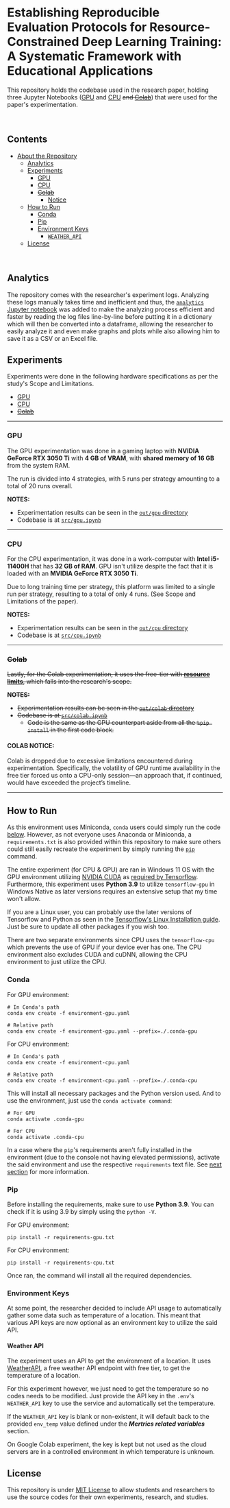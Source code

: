 # Establishing Reproducible Evaluation Protocols for Resource-Constrained Deep Learning Training: A Systematic Framework with Educational Applications

This repository holds the codebase used in the research paper, holding three Jupyter Notebooks ([GPU](./src/gpu.ipynb) and [CPU](./src/cpu.ipynb) ~~and [Colab](./src/colab.ipynb)~~) that were used for the paper's experimentation.

<br>

## Contents

- [About the Repository](#empirical-analysis-of-early-stopping-and-learning-rate-scheduling-for-deep-learning-on-resource-constrained-hardware)
  - [Analytics](#analytics)
  - [Experiments](#experiments)
    - [GPU](#gpu)
    - [CPU](#cpu)
    - ~~[Colab](#colab)~~
   	  - [Notice](#colab-notice)
  - [How to Run](#how-to-run)
    - [Conda](#conda)
    - [Pip](#pip)
    - [Environment Keys](#environment-keys)
      - [`WEATHER_API`](#weather-api)
  - [License](#license)

<br>

## Analytics

The repository comes with the researcher's experiment logs. Analyzing these logs manually takes time and inefficient and thus, the [`analytics` Jupyter notebook](./src/analytics.ipynb) was added to make the analyzing process efficient and faster by reading the log files line-by-line before putting it in a dictionary which will then be converted into a dataframe, allowing the researcher to easily analyze it and even make graphs and plots while also allowing him to save it as a CSV or an Excel file.

## Experiments

Experiments were done in the following hardware specifications as per the study's Scope and Limitations.

- [GPU](#gpu)
- [CPU](#cpu)
- ~~[Colab](#colab)~~

---

### GPU

The GPU experimentation was done in a gaming laptop with **NVIDIA GeForce RTX 3050 Ti** with **4 GB of VRAM**, with **shared memory of 16 GB** from the system RAM.

The run is divided into 4 strategies, with 5 runs per strategy amounting to a total of 20 runs overall.

**NOTES:**

- Experimentation results can be seen in the [`out/gpu` directory](./out/gpu)
- Codebase is at [`src/gpu.ipynb`](./src/gpu.ipynb)

---

### CPU

For the CPU experimentation, it was done in a work-computer with **Intel i5-11400H** that has **32 GB of RAM**. GPU isn't utilize despite the fact that it is loaded with an **MVIDIA GeForce RTX 3050 Ti**.

Due to long training time per strategy, this platform was limited to a single run per strategy, resulting to a total of only 4 runs. (See Scope and Limitations of the paper).

**NOTES:**

- Experimentation results can be seen in the [`out/cpu` directory](./out/cpu)
- Codebase is at [`src/cpu.ipynb`](./src/cpu.ipynb)

---

### ~~Colab~~

~~Lastly, for the Colab experimentation, it uses the free-tier with [**resource limits**](https://research.google.com/colaboratory/faq.html#resource-limits), which falls into the research's scope.~~

~~**NOTES:**~~

- ~~Experimentation results can be seen in the [`out/colab` directory](./out/colab)~~
- ~~Codebase is at [`src/colab.ipynb`](./src/colab.ipynb)~~
  - ~~Code is the same as the GPU counterpart aside from all the `%pip install` in the first code block.~~

#### **COLAB NOTICE:**

Colab is dropped due to excessive limitations encountered during experimentation. Specifically, the volatility of GPU runtime availability in the free tier forced us onto a CPU-only session—an approach that, if continued, would have exceeded the project’s timeline.

---

## How to Run

As this environment uses Miniconda, `conda` users could simply run the code [below](#conda). However, as not everyone uses Anaconda or Miniconda, a `requirements.txt` is also provided within this repository to make sure others could still easily recreate the experiment by simply running the [`pip`](#pip) command.

The entire experiment (for CPU & GPU) are ran in Windows 11 OS with the GPU environment utilizing [NVIDIA CUDA](https://developer.nvidia.com/cuda-toolkit) as [required by Tensorflow](https://www.tensorflow.org/install/pip#windows-native). Furthermore, this experiment uses **Python 3.9** to utilize `tensorflow-gpu` in Windows Native as later versions requires an extensive setup that my time won't allow.

If you are a Linux user, you can probably use the later versions of Tensorflow and Python as seen in the [Tensorflow's Linux Installation guide](https://www.tensorflow.org/install/pip#linux). Just be sure to update all other packages if you wish too.

There are two separate environments since CPU uses the `tensorflow-cpu` which prevents the use of GPU if your device ever has one. The CPU environment also excludes CUDA and cuDNN, allowing the CPU environment to just utilize the CPU.

### Conda

For GPU environment:

```console
# In Conda's path
conda env create -f environment-gpu.yaml

# Relative path
conda env create -f environment-gpu.yaml --prefix=./.conda-gpu
```

For CPU environment:

```console
# In Conda's path
conda env create -f environment-cpu.yaml

# Relative path
conda env create -f environment-cpu.yaml --prefix=./.conda-cpu
```

This will install all necessary packages and the Python version used. And to use the environment, just use the `conda activate command`:

```console
# For GPU
conda activate .conda-gpu

# For CPU
conda activate .conda-cpu
```

In a case where the `pip`'s requirements aren't fully installed in the environment (due to the console not having elevated permissions), activate the said environment and use the respective `requirements` text file. See [next section](#pip) for more information.

### Pip

Before installing the requirements, make sure to use **Python 3.9**. You can check if it is using 3.9 by simply using the `python -V`.

For GPU environment:

```console
pip install -r requirements-gpu.txt
```

For CPU environment:

```console
pip install -r requirements-cpu.txt
```

Once ran, the command will install all the required dependencies.

### Environment Keys

At some point, the researcher decided to include API usage to automatically gather some data such as temperature of a location. This meant that various API keys are now optional as an environment key to utilize the said API.

#### Weather API

The experiment uses an API to get the environment of a location. It uses [WeatherAPI](https://www.weatherapi.com/), a free weather API endpoint with free tier, to get the temperature of a location.

For this experiment however, we just need to get the temperature so no codes needs to be modified. Just provide the API key in the `.env`'s `WEATHER_API` key to use the service and automatically set the temperature.

If the `WEATHER_API` key is blank or non-existent, it will default back to the provided `env_temp` value defined under the ***Mertrics related variables*** section.

On Google Colab experiment, the key is kept but not used as the cloud servers are in a controlled environment in which temperature is unknown.

## License

This repository is under [MIT License](./LICENSE) to allow students and researchers to use the source codes for their own experiments, research, and studies.
